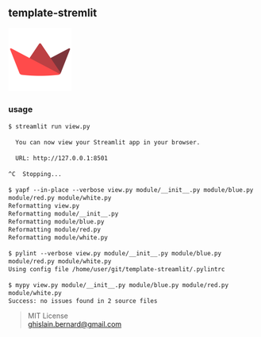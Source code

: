 ## template-stremlit

[![streamlit.webp](streamlit.webp)](https://streamlit.io) 

### usage

```console
$ streamlit run view.py

  You can now view your Streamlit app in your browser.

  URL: http://127.0.0.1:8501

^C  Stopping...

$ yapf --in-place --verbose view.py module/__init__.py module/blue.py module/red.py module/white.py
Reformatting view.py
Reformatting module/__init__.py
Reformatting module/blue.py
Reformatting module/red.py
Reformatting module/white.py

$ pylint --verbose view.py module/__init__.py module/blue.py module/red.py module/white.py
Using config file /home/user/git/template-streamlit/.pylintrc

$ mypy view.py module/__init__.py module/blue.py module/red.py module/white.py
Success: no issues found in 2 source files
```

> MIT License  
> ghislain.bernard@gmail.com
